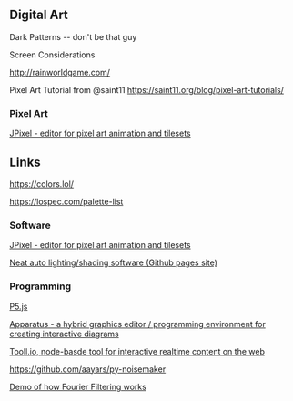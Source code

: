 ## Digital Art

Dark Patterns -- don't be that guy

Screen Considerations

http://rainworldgame.com/

Pixel Art Tutorial from @saint11 https://saint11.org/blog/pixel-art-tutorials/

### Pixel Art

[JPixel - editor for pixel art animation and tilesets](https://emad.itch.io/jpixel)

## Links

https://colors.lol/

https://lospec.com/palette-list

### Software

[JPixel - editor for pixel art animation and tilesets](https://emad.itch.io/jpixel)

[Neat auto lighting/shading software (Github pages site)](https://lllyasviel.github.io/PaintingLight/)

### Programming

[P5.js](https://p5js.org/)

[Apparatus - a hybrid graphics editor / programming environment for creating interactive diagrams](https://github.com/cdglabs/apparatus)

[Tooll.io, node-basde tool for interactive realtime content on the web](http://tooll.io/)

https://github.com/aayars/py-noisemaker

[Demo of how Fourier Filtering works](http://bigwww.epfl.ch/demo/ip/demos/FFT-filtering/)